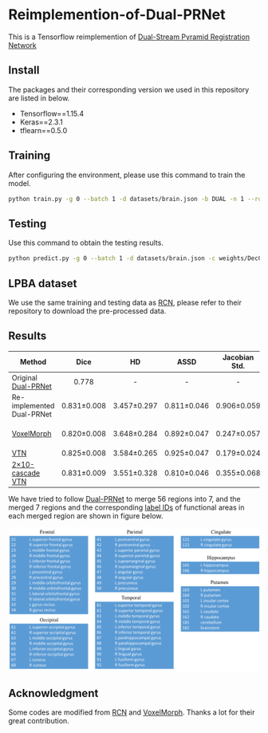 # Reimplemention-of-Dual-PRNet

This is a Tensorflow reimplemention of [Dual-Stream Pyramid Registration Network](https://arxiv.org/abs/1909.11966)

## Install
The packages and their corresponding version we used in this repository are listed in below.

- Tensorflow==1.15.4
- Keras==2.3.1
- tflearn==0.5.0

## Training
After configuring the environment, please use this command to train the model.

```sh
python train.py -g 0 --batch 1 -d datasets/brain.json -b DUAL -n 1 --round 10000 --epoch 10
```

## Testing
Use this command to obtain the testing results.
```sh
python predict.py -g 0 --batch 1 -d datasets/brain.json -c weights/Dec09-1849
```

## LPBA dataset
We use the same training and testing data as [RCN](https://github.com/microsoft/Recursive-Cascaded-Networks), please refer to their repository to download the pre-processed data.

## Results

Method |Dice | HD | ASSD |Jacobian Std. | Folding (%) |
---|:-:|:-:|:-:|:-:|:-:|
Original [Dual-PRNet](https://arxiv.org/abs/1909.11966) | 0.778 | -	| - | -	| - |
Re-implemented Dual-PRNet | 0.831±0.008 | 3.457±0.297 | 0.811±0.046 | 0.906±0.059 | 1.6e-1±2.4e-2|
[VoxelMorph](https://arxiv.org/pdf/1809.05231.pdf) | 0.820±0.008 | 3.648±0.284	| 0.892±0.047 | 0.247±0.057	| 5.2e-3±6.8e-3 |
[VTN](https://arxiv.org/pdf/1902.05020.pdf) | 0.825±0.008 | 3.584±0.265 | 0.925±0.047| 0.179±0.024 | 0.0±0.0|
[2×10-cascade VTN](https://openaccess.thecvf.com/content_ICCV_2019/papers/Zhao_Recursive_Cascaded_Networks_for_Unsupervised_Medical_Image_Registration_ICCV_2019_paper.pdf) | 0.831±0.009 | 3.551±0.328 | 0.810±0.046| 0.355±0.068|1.2e-6±7.5e-6|

We have tried to follow [Dual-PRNet](https://arxiv.org/abs/1909.11966) to merge 56 regions into 7, and the merged 7 regions and the corresponding [label IDs](https://www.ncbi.nlm.nih.gov/pmc/articles/PMC2757616/) of functional areas in each merged region are shown in figure below.

![merge](./Figure/merge_scheme.png)

## Acknowledgment

Some codes are modified from [RCN](https://github.com/microsoft/Recursive-Cascaded-Networks) and [VoxelMorph](https://github.com/voxelmorph/voxelmorph).
Thanks a lot for their great contribution.
